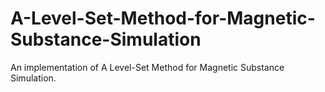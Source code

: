 # A-Level-Set-Method-for-Magnetic-Substance-Simulation
An implementation of A Level-Set Method for Magnetic Substance Simulation.
